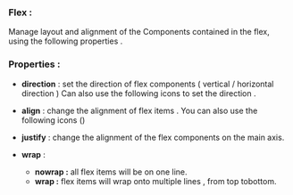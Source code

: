 ### Flex :

Manage layout and alignment of the Components contained in the flex, using the following properties .

### Properties :
- **direction** : set the direction of flex components ( vertical / horizontal direction ) 
   Can also use the following icons to set the direction  .
  

- **align** :  change the alignment of flex items .
You can also use the following icons  ()

- **justify** :
change the alignment of the flex components on the main axis. 

- **wrap** :
     - **nowrap :**  all flex items will be on one line.
     - **wrap :** flex items will wrap onto multiple lines , from top tobottom.
     
